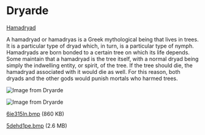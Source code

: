 # Dryarde

[Hamadryad](https://en.wikipedia.org/wiki/Hamadryad)

A hamadryad or hamadryas is a Greek mythological being that lives in trees. It is a particular type of dryad which, in turn, is a particular type of nymph. Hamadryads are born bonded to a certain tree on which its life depends. Some maintain that a hamadryad is the tree itself, with a normal dryad being simply the indwelling entity, or spirit, of the tree. If the tree should die, the hamadryad associated with it would die as well. For this reason, both dryads and the other gods would punish mortals who harmed trees.



![Image from Dryarde](https://app.milanote.com/media/p/images/1SkY141lkCUy72/Nve/paris-weltausstellung-1867-lageplan-J46TR1.jpg?w=800)

![Image from Dryarde](https://app.milanote.com/media/p/images/1SkVX61lkBICH2/OT4/1SkVX61lkBICH2.jpeg)

[6ie315ln.bmp](https://media.milanote.com/p/files/1SkBX112VBdajl/pVm/6ie315ln.bmp) (860 KB)

[5dehd1pe.bmp](https://media.milanote.com/p/files/1TxhU31B6ZwB9C/VNM/5dehd1pe.bmp) (2.6 MB)